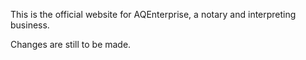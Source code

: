This is the official website for AQEnterprise, a notary and interpreting business.

Changes are still to be made.
